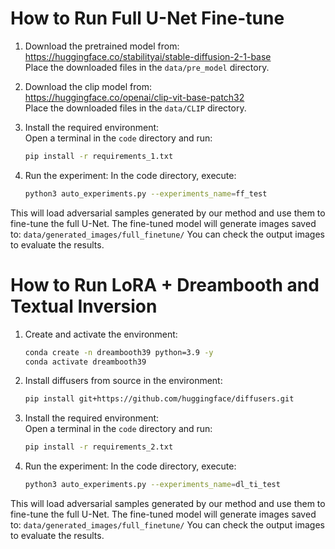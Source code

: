 # How to Run Full U-Net Fine-tune

1. Download the pretrained model from:  
   https://huggingface.co/stabilityai/stable-diffusion-2-1-base  
   Place the downloaded files in the `data/pre_model` directory.

2. Download the clip model from:  
   https://huggingface.co/openai/clip-vit-base-patch32  
   Place the downloaded files in the `data/CLIP` directory.

3. Install the required environment:  
   Open a terminal in the `code` directory and run:  
   ```bash
   pip install -r requirements_1.txt

4. Run the experiment:
In the code directory, execute:
   ```bash
   python3 auto_experiments.py --experiments_name=ff_test

This will load adversarial samples generated by our method and use them to fine-tune the full U-Net.
The fine-tuned model will generate images saved to:
`data/generated_images/full_finetune/`
You can check the output images to evaluate the results.

# How to Run LoRA + Dreambooth and Textual Inversion

1. Create and activate the environment:
   ```bash
   conda create -n dreambooth39 python=3.9 -y
   conda activate dreambooth39

2. Install diffusers from source in the environment:  
   ```bash
   pip install git+https://github.com/huggingface/diffusers.git

3. Install the required environment:  
   Open a terminal in the `code` directory and run:  
   ```bash
   pip install -r requirements_2.txt

4. Run the experiment:
In the code directory, execute:
   ```bash
   python3 auto_experiments.py --experiments_name=dl_ti_test

This will load adversarial samples generated by our method and use them to fine-tune the full U-Net.
The fine-tuned model will generate images saved to:
`data/generated_images/full_finetune/`
You can check the output images to evaluate the results.
